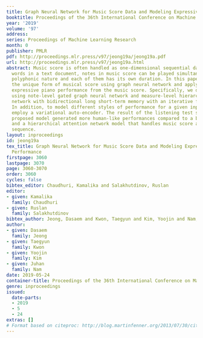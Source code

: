 ```yaml
---
title: Graph Neural Network for Music Score Data and Modeling Expressive Piano Performance
booktitle: Proceedings of the 36th International Conference on Machine Learning
year: '2019'
volume: '97'
address: 
series: Proceedings of Machine Learning Research
month: 0
publisher: PMLR
pdf: http://proceedings.mlr.press/v97/jeong19a/jeong19a.pdf
url: http://proceedings.mlr.press/v97/jeong19a.html
abstract: Music score is often handled as one-dimensional sequential data. Unlike
  words in a text document, notes in music score can be played simultaneously by the
  polyphonic nature and each of them has its own duration. In this paper, we represent
  the unique form of musical score using graph neural network and apply it for rendering
  expressive piano performance from the music score. Specifically, we design the model
  using note-level gated graph neural network and measure-level hierarchical attention
  network with bidirectional long short-term memory with an iterative feedback method.
  In addition, to model different styles of performance for a given input score, we
  employ a variational auto-encoder. The result of the listening test shows that our
  proposed model generated more human-like performances compared to a baseline model
  and a hierarchical attention network model that handles music score as a word-like
  sequence.
layout: inproceedings
id: jeong19a
tex_title: Graph Neural Network for Music Score Data and Modeling Expressive Piano
  Performance
firstpage: 3060
lastpage: 3070
page: 3060-3070
order: 3060
cycles: false
bibtex_editor: Chaudhuri, Kamalika and Salakhutdinov, Ruslan
editor:
- given: Kamalika
  family: Chaudhuri
- given: Ruslan
  family: Salakhutdinov
bibtex_author: Jeong, Dasaem and Kwon, Taegyun and Kim, Yoojin and Nam, Juhan
author:
- given: Dasaem
  family: Jeong
- given: Taegyun
  family: Kwon
- given: Yoojin
  family: Kim
- given: Juhan
  family: Nam
date: 2019-05-24
container-title: Proceedings of the 36th International Conference on Machine Learning
genre: inproceedings
issued:
  date-parts:
  - 2019
  - 5
  - 24
extras: []
# Format based on citeproc: http://blog.martinfenner.org/2013/07/30/citeproc-yaml-for-bibliographies/
---
```

